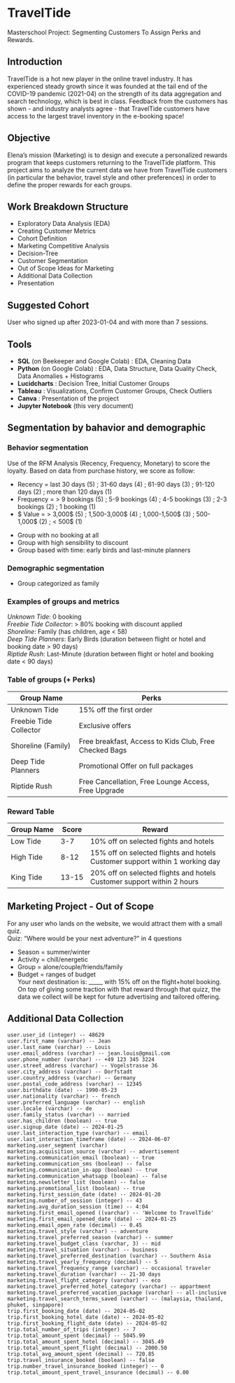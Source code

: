 # TravelTide
Masterschool Project: Segmenting Customers To Assign Perks and Rewards.
## Introduction
TravelTide is a hot new player in the online travel industry. It has experienced steady growth since it was founded at the tail end of the COVID-19 pandemic (2021-04) on the strength of its data aggregation and search technology, which is best in class. Feedback from the customers has shown - and industry analysts agree - that TravelTide customers have access to the largest travel inventory in the e-booking space!
## Objective
Elena’s mission (Marketing) is to design and execute a personalized rewards program that keeps customers returning to the TravelTide platform. This project aims to analyze the current data we have from TravelTide customers (in particular the behavior, travel style and other preferences) in order to define the proper rewards for each groups.
## Work Breakdown Structure 
* Exploratory Data Analysis (EDA)
* Creating Customer Metrics
* Cohort Definition
* Marketing Competitive Analysis
* Decision-Tree
* Customer Segmentation
* Out of Scope Ideas for Marketing
* Additional Data Collection
* Presentation
## Suggested Cohort
User who signed up after 2023-01-04 and with more than 7 sessions. 
## Tools
* **SQL** (on Beekeeper and Google Colab) : EDA, Cleaning Data
* **Python** (on Google Colab) : EDA, Data Structure, Data Quality Check, Data Anomalies + Histograms
* **Lucidcharts** :  Decision Tree, Initial Customer Groups
* **Tableau** :  Visualizations, Confirm Customer Groups, Check Outliers
* **Canva** : Presentation of the project
* **Jupyter Notebook** (this very document)
## Segmentation by bahavior and demographic
### Behavior segmentation
Use of the RFM Analysis (Recency, Frequency, Monetary) to score the loyalty. Based on data from purchase history, we score as follow:
* Recency = last 30 days (5) ; 31-60 days (4) ; 61-90 days (3) ; 91-120 days (2) ; more than 120 days (1)
* Frequency = > 9 bookings (5) ; 5-9 bookings (4) ; 4-5 bookings (3) ; 2-3 bookings (2) ; 1 booking (1)
* $ Value = > 3,000$ (5) ; 1,500-3,000$ (4) ; 1,000-1,500$ (3) ; 500-1,000$ (2) ; < 500$ (1)
+ Group with no booking at all
+ Group with high sensibility to discount
+ Group based with time: early birds and last-minute planners
### Demographic segmentation
* Group categorized as family
### Examples of groups and metrics
*Unknown Tide*: 0 booking
<br>*Freebie Tide Collector*: > 80% booking with discount applied
<br>*Shoreline*: Family (has children, age < 58)
<br>*Deep Tide Planners*: Early Birds (duration between flight or hotel and booking date > 90 days)
<br>*Riptide Rush*: Last-Minute (duration between flight or hotel and booking date < 90 days)
### Table of groups (+ Perks)
| Group Name | Perks |
| --- | --- |
| Unknown Tide | 15% off the first order |
| Freebie Tide Collector | Exclusive offers | 
| Shoreline (Family) | Free breakfast, Access to Kids Club, Free Checked Bags | 
| Deep Tide Planners | Promotional Offer on full packages | 
| Riptide Rush | Free Cancellation, Free Lounge Access, Free Upgrade | 
### Reward Table
| Group Name | Score | Reward |
| --- | --- | --- |
| Low Tide | 3-7 | 10% off on selected fights and hotels |
| High Tide | 8-12 | 15% off on selected flights and hotels <br> Customer support within 1 working day |
| King Tide | 13-15 | 20% off on selected flights and hotels <br> Customer support within 2 hours |
## Marketing Project - Out of Scope
For any user who lands on the website, we would attract them with a small quiz.
<br>Quiz: “Where would be your next adventure?” in 4 questions
* Season = summer/winter
* Activity = chill/energetic
* Group = alone/couple/friends/family
* Budget = ranges of budget
<br>Your next destination is: _____ with 15% off on the flight+hotel booking.
<br>On top of giving some traction with that reward through that quizz, the data we collect will be kept for future advertising and tailored offering.
## Additional Data Collection
`user.user_id (integer) -- 48629`
<br>`user.first_name (varchar) -- Jean`
<br>`user.last_name (varchar) -- Louis`
<br>`user.email_address (varchar) -- jean.louis@gmail.com`
<br>`user.phone_number (varchar) -- +49 123 345 3224`
<br>`user.street_address (varchar) -- Vogelstrasse 36`
<br>`user.city_address (varchar) -- Dorfstadt`
<br>`user.country_address (varchar) -- Germany`
<br>`user.postal_code_address (varchar) -- 12345`
<br>`user.birthdate (date) -- 1990-05-23`
<br>`user.nationality (varchar) -- french`
<br>`user.preferred_language (varchar) -- english`
<br>`user.locale (varchar) -- de`
<br>`user.family_status (varchar) -- married`
<br>`user.has_children (boolean) -- true`
<br>`user.signup_date (date) -- 2024-01-25`
<br>`user.last_interaction_type (varchar) -- email`
<br>`user.last_interaction_timeframe (date) -- 2024-06-07`
<br>`marketing.user_segment (varchar)`
<br>`marketing.acquisition_source (varchar) -- advertisement`
<br>`marketing.communication_email (boolean) -- true`
<br>`marketing.communication_sms (boolean) -- false`
<br>`marketing.communication_in-app (boolean) -- true`
<br>`marketing.communication_whatsapp (boolean) -- false`
<br>`marketing.newsletter_list (boolean) -- false`
<br>`marketing.promotional_list (boolean) -- true`
<br>`marketing.first_session_date (date) -- 2024-01-20`
<br>`marketing.number_of_session (integer) -- 43`
<br>`marketing.avg_duration_session (time) -- 4:04`
<br>`marketing.first_email_opened ((varchar) -- 'Welcome to TravelTide'`
<br>`marketing.first_email_opened_date (date) -- 2024-01-25`
<br>`marketing.email_open_rate (decimal) -- 0.45`
<br>`marketing.travel_style (varchar) -- adventure`
<br>`marketing.travel_preferred_season (varchar) -- summer`
<br>`marketing.travel_budget_class (varchar, 3) -- mid`
<br>`marketing.travel_situation (varchar) -- business`
<br>`marketing.travel_preferred_destination (varchar) -- Southern Asia`
<br>`marketing.travel_yearly_frequency (decimal) -- 5`
<br>`marketing.travel_frequency_range (varchar) -- occasional traveler`
<br>`marketing.travel_duration (varchar) -- 21-30 days`
<br>`marketing.travel_flight_category (varchar) -- eco`
<br>`marketing.travel_preferred_hotel_category (varchar) -- appartment`
<br>`marketing.travel_preferred_vacation_package (varchar) -- all-inclusive`
<br>`marketing.travel_search_terms_saved (varchar) -- (malaysia, thailand, phuket, singapore)`
<br>`trip.first_booking_date (date) -- 2024-05-02`
<br>`trip.first_booking_hotel_date (date) -- 2024-05-02`
<br>`trip.first_booking_flight_date (date) -- 2024-05-02`
<br>`trip.total_number_of_trips (integer) -- 7`
<br>`trip.total_amount_spent (decimal) -- 5045.99`
<br>`trip.total_amount_spent_hotel (decimal) -- 3045.49`
<br>`trip.total_amount_spent_flight (decimal) -- 2000.50`
<br>`trip.total_avg_amount_spent (decimal) -- 720.85`
<br>`trip.travel_insurance_booked (boolean) -- false`
<br>`trip.number_travel_insurance_booked (integer) -- 0`
<br>`trip.total_amount_spent_travel_insurance (decimal) -- 0.00`
